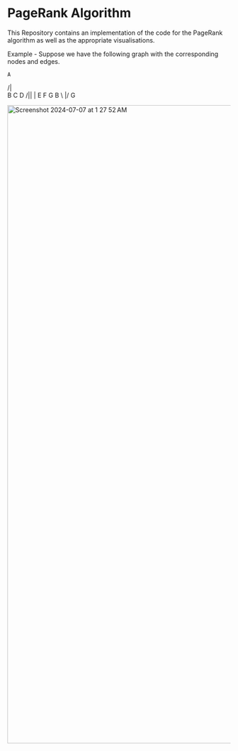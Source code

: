 # PageRank Algorithm
This Repository contains an implementation of the code for the PageRank algorithm as well as the appropriate visualisations.

Example - Suppose we have the following graph with the corresponding nodes and edges.

    A
   /|\
  B C D
 /|\| |
E F G B
 \ |/
  G

<img width="1440" alt="Screenshot 2024-07-07 at 1 27 52 AM" src="https://github.com/rogerthat-0420/PageRank-Algorithm/assets/140241681/3fee5026-8ac9-49eb-8cbc-6e5a1e3f5b28">
